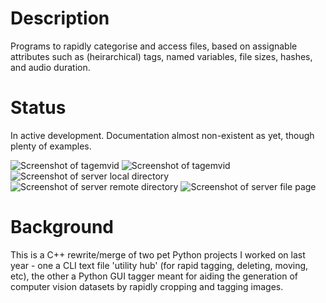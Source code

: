 # Description

Programs to rapidly categorise and access files, based on assignable attributes such as (heirarchical) tags, named variables, file sizes, hashes, and audio duration.

# Status

In active development. Documentation almost non-existent as yet, though plenty of examples.

![Screenshot of tagemvid](https://i.imgur.com/OmgWJmk.png)
![Screenshot of tagemvid](https://i.imgur.com/rk7wynk.png)
![Screenshot of server local directory](https://i.imgur.com/FALjuTA.png)
![Screenshot of server remote directory](https://i.imgur.com/aIxJptW.png)
![Screenshot of server file page](https://i.imgur.com/kBlOftT.png)


# Background

This is a C++ rewrite/merge of two pet Python projects I worked on last year - one a CLI text file 'utility hub' (for rapid tagging, deleting, moving, etc), the other a Python GUI tagger meant for aiding the generation of computer vision datasets by rapidly cropping and tagging images.
